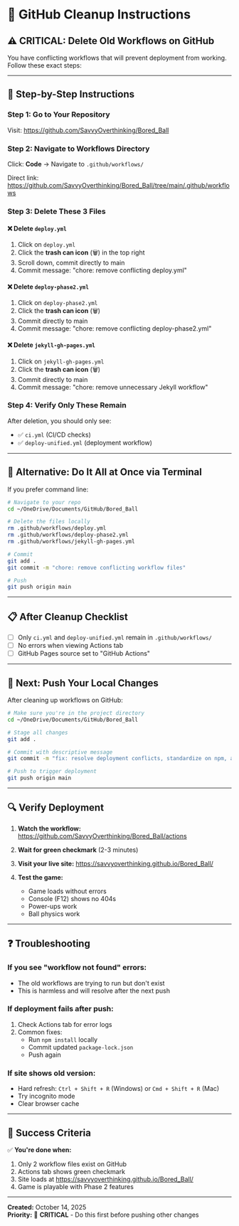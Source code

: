 # 🧹 GitHub Cleanup Instructions

## ⚠️ CRITICAL: Delete Old Workflows on GitHub

You have conflicting workflows that will prevent deployment from working. Follow these exact steps:

---

## 📝 Step-by-Step Instructions

### **Step 1: Go to Your Repository**
Visit: https://github.com/SavvyOverthinking/Bored_Ball

### **Step 2: Navigate to Workflows Directory**
Click: **Code** → Navigate to `.github/workflows/`

Direct link: https://github.com/SavvyOverthinking/Bored_Ball/tree/main/.github/workflows

### **Step 3: Delete These 3 Files**

#### ❌ Delete `deploy.yml`
1. Click on `deploy.yml`
2. Click the **trash can icon** (🗑️) in the top right
3. Scroll down, commit directly to main
4. Commit message: "chore: remove conflicting deploy.yml"

#### ❌ Delete `deploy-phase2.yml`
1. Click on `deploy-phase2.yml`
2. Click the **trash can icon** (🗑️)
3. Commit directly to main
4. Commit message: "chore: remove conflicting deploy-phase2.yml"

#### ❌ Delete `jekyll-gh-pages.yml`
1. Click on `jekyll-gh-pages.yml`
2. Click the **trash can icon** (🗑️)
3. Commit directly to main
4. Commit message: "chore: remove unnecessary Jekyll workflow"

### **Step 4: Verify Only These Remain**
After deletion, you should only see:
- ✅ `ci.yml` (CI/CD checks)
- ✅ `deploy-unified.yml` (deployment workflow)

---

## 🔄 Alternative: Do It All at Once via Terminal

If you prefer command line:

```bash
# Navigate to your repo
cd ~/OneDrive/Documents/GitHub/Bored_Ball

# Delete the files locally
rm .github/workflows/deploy.yml
rm .github/workflows/deploy-phase2.yml
rm .github/workflows/jekyll-gh-pages.yml

# Commit
git add .
git commit -m "chore: remove conflicting workflow files"

# Push
git push origin main
```

---

## 📋 After Cleanup Checklist

- [ ] Only `ci.yml` and `deploy-unified.yml` remain in `.github/workflows/`
- [ ] No errors when viewing Actions tab
- [ ] GitHub Pages source set to "GitHub Actions"

---

## 🚀 Next: Push Your Local Changes

After cleaning up workflows on GitHub:

```bash
# Make sure you're in the project directory
cd ~/OneDrive/Documents/GitHub/Bored_Ball

# Stage all changes
git add .

# Commit with descriptive message
git commit -m "fix: resolve deployment conflicts, standardize on npm, add unified workflow"

# Push to trigger deployment
git push origin main
```

---

## 🔍 Verify Deployment

1. **Watch the workflow:**
   https://github.com/SavvyOverthinking/Bored_Ball/actions

2. **Wait for green checkmark** (2-3 minutes)

3. **Visit your live site:**
   https://savvyoverthinking.github.io/Bored_Ball/

4. **Test the game:**
   - Game loads without errors
   - Console (F12) shows no 404s
   - Power-ups work
   - Ball physics work

---

## ❓ Troubleshooting

### **If you see "workflow not found" errors:**
- The old workflows are trying to run but don't exist
- This is harmless and will resolve after the next push

### **If deployment fails after push:**
1. Check Actions tab for error logs
2. Common fixes:
   - Run `npm install` locally
   - Commit updated `package-lock.json`
   - Push again

### **If site shows old version:**
- Hard refresh: `Ctrl + Shift + R` (Windows) or `Cmd + Shift + R` (Mac)
- Try incognito mode
- Clear browser cache

---

## 🎯 Success Criteria

✅ **You're done when:**
1. Only 2 workflow files exist on GitHub
2. Actions tab shows green checkmark
3. Site loads at https://savvyoverthinking.github.io/Bored_Ball/
4. Game is playable with Phase 2 features

---

**Created:** October 14, 2025  
**Priority:** 🔴 **CRITICAL** - Do this first before pushing other changes

